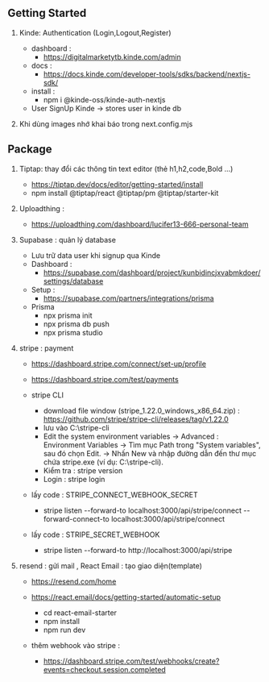 ## Getting Started

1. Kinde: Authentication (Login,Logout,Register)

   - dashboard :
     - https://digitalmarketytb.kinde.com/admin
   - docs :
     - https://docs.kinde.com/developer-tools/sdks/backend/nextjs-sdk/
   - install :
     - npm i @kinde-oss/kinde-auth-nextjs
   - User SignUp Kinde -> stores user in kinde db

2. Khi dùng images nhớ khai báo trong next.config.mjs

## Package

1. Tiptap: thay đổi các thông tin text editor (thẻ h1,h2,code,Bold ...)

   - https://tiptap.dev/docs/editor/getting-started/install
   - npm install @tiptap/react @tiptap/pm @tiptap/starter-kit

2. Uploadthing :

   - https://uploadthing.com/dashboard/lucifer13-666-personal-team

3. Supabase : quản lý database

   - Lưu trữ data user khi signup qua Kinde
   - Dashboard :
     - https://supabase.com/dashboard/project/kunbidincjxvabmkdoer/settings/database
   - Setup :
     - https://supabase.com/partners/integrations/prisma
   - Prisma
     - npx prisma init
     - npx prisma db push
     - npx prisma studio

4. stripe : payment

   - https://dashboard.stripe.com/connect/set-up/profile
   - https://dashboard.stripe.com/test/payments
   - stripe CLI

     - download file window (stripe_1.22.0_windows_x86_64.zip) : https://github.com/stripe/stripe-cli/releases/tag/v1.22.0
     - lưu vào C:\stripe-cli
     - Edit the system environment variables -> Advanced : Environment Variables -> Tìm mục Path trong "System variables", sau đó chọn Edit. -> Nhấn New và nhập đường dẫn đến thư mục chứa stripe.exe (ví dụ: C:\stripe-cli).
     - Kiểm tra : stripe version
     - Login : stripe login

   - lấy code : STRIPE_CONNECT_WEBHOOK_SECRET
     - stripe listen --forward-to localhost:3000/api/stripe/connect --forward-connect-to localhost:3000/api/stripe/connect
   - lấy code : STRIPE_SECRET_WEBHOOK
     - stripe listen --forward-to http://localhost:3000/api/stripe

5. resend : gửi mail , React Email : tạo giao diện(template)

   - https://resend.com/home
   - https://react.email/docs/getting-started/automatic-setup

     - cd react-email-starter
     - npm install
     - npm run dev

   - thêm webhook vào stripe :
     - https://dashboard.stripe.com/test/webhooks/create?events=checkout.session.completed
